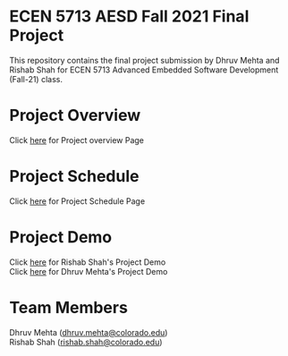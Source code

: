 # ECEN 5713 AESD Fall 2021 Final Project
This repository contains the final project submission by Dhruv Mehta and Rishab Shah for ECEN 5713 Advanced Embedded Software Development (Fall-21) class.

# Project Overview
Click [here](https://github.com/cu-ecen-aeld/final-project-DhruvHMehta/wiki/Project-Overview) for Project overview Page

# Project Schedule
Click [here](https://github.com/cu-ecen-aeld/final-project-DhruvHMehta/wiki/Final-Project-Schedule-Page) for Project Schedule Page

# Project Demo
Click [here](https://github.com/cu-ecen-aeld/final-project-Rishab-Shah/wiki/Rishab's-final-Project-video) for Rishab Shah's Project Demo  
Click [here](https://github.com/cu-ecen-aeld/final-project-DhruvHMehta/wiki/Dhruv-Mehta's-Final-Project-Video) for Dhruv Mehta's Project Demo

# Team Members
Dhruv Mehta (dhruv.mehta@colorado.edu)  
Rishab Shah (rishab.shah@colorado.edu)


